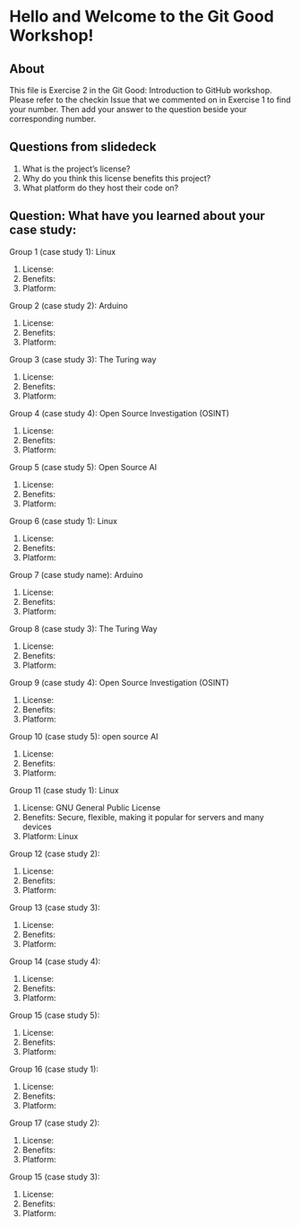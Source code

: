 # Hello and Welcome to the Git Good Workshop! 

## About 

This file is Exercise 2 in the Git Good: Introduction to GitHub workshop. 
Please refer to the checkin Issue that we commented on in Exercise 1 to find your number. Then add your answer to the question beside your corresponding number.

## Questions from slidedeck
1. What is the project’s license?
2. Why do you think this license benefits this project?
3. What platform do they host their code on?

## Question: What have you learned about your case study:

Group 1 (case study 1): Linux
1. License: 
2. Benefits:
3. Platform: 

Group 2 (case study 2): Arduino
1. License: 
2. Benefits:
3. Platform: 

Group 3 (case study 3): The Turing way
1. License: 
2. Benefits:
3. Platform:  

Group 4 (case study 4): Open Source Investigation (OSINT)
1. License: 
2. Benefits:
3. Platform: 

Group 5 (case study 5): Open Source AI
1. License: 
2. Benefits:
3. Platform: 

Group 6 (case study 1): Linux
1. License: 
2. Benefits:
3. Platform: 

Group 7 (case study name): Arduino
1. License: 
2. Benefits:
3. Platform: 

Group 8 (case study 3): The Turing Way
1. License: 
2. Benefits:
3. Platform: 

Group 9 (case study 4): Open Source Investigation (OSINT)
1. License: 
2. Benefits:
3. Platform: 


Group 10 (case study 5): open source AI
1. License: 
2. Benefits:
3. Platform: 

Group 11 (case study 1): Linux
1. License: GNU General Public License
2. Benefits: Secure, flexible, making it popular for servers and many devices
3. Platform: Linux


Group 12 (case study 2):
1. License: 
2. Benefits:
3. Platform: 


Group 13 (case study 3):
1. License: 
2. Benefits:
3. Platform: 


Group 14 (case study 4):
1. License: 
2. Benefits:
3. Platform: 


Group 15 (case study 5): 
1. License: 
2. Benefits:
3. Platform: 


Group 16 (case study 1):
1. License: 
2. Benefits:
3. Platform: 


Group 17 (case study 2): 
1. License: 
2. Benefits:
3. Platform: 


Group 15 (case study 3): 
1. License: 
2. Benefits:
3. Platform: 



